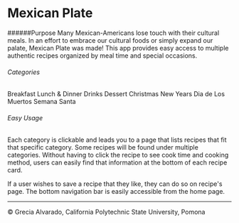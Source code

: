# Mexican Plate

######Purpose
Many Mexican-Americans lose touch with their cultural meals. In an effort
to embrace our cultural foods or simply expand our palate, Mexican Plate was made!
This app provides easy access to multiple authentic recipes organized by
meal time and special occasions.

###### Categories
Breakfast
Lunch & Dinner
Drinks
Dessert
Christmas
New Years
Dia de Los Muertos
Semana Santa

###### Easy Usage
Each category is clickable and leads you to a page that lists recipes that fit that
specific category. Some recipes will be found under multiple categories.
Without having to click the recipe to see cook time and cooking method, users
can easily find that information at the bottom of each recipe card.

If a user wishes to save a recipe that they like, they can do so on recipe's page.
The bottom navigation bar is easily accessible from the home page.

---

© Grecia Alvarado, California Polytechnic State University, Pomona